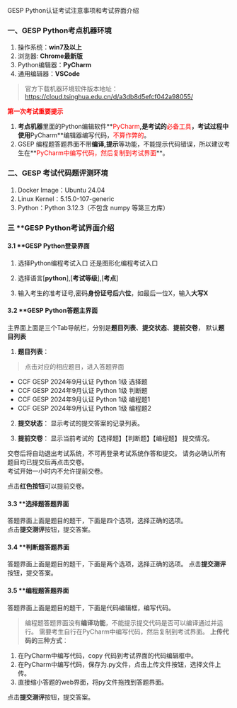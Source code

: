 GESP Python认证考试注意事项和考试界面介绍

### 一、**GESP Python考点机器环境**

1. 操作系统：**win7及以上**
2. 浏览器: **Chrome最新版**
3. Python编辑器：**PyCharm**
4. 通用编辑器：**VSCode**

>官方下载机器环境软件版本地址：<https://cloud.tsinghua.edu.cn/d/a3db8d5efcf042a98055/>

**<span style="color:red;"> 第一次考试重要提示</span>**  

1. **考点机器**里面的Python编辑软件**<span style="color:red;">PyCharm</span>**,是考试的**<span style="color:red;">必备工具</span>**，考试过程中使用**PyCharm**编辑器编写代码，<span style="color:red;">不算作弊的</span>。  
2. GSEP 编程题答题界面不带**编译,提示**等功能，不能提示代码错误，所以建议考生在**<span style="color:red;">PyCharm中编写代码，然后复制到考试界面</span>**。

### 二、**GESP 考试代码题评测环境**

1. Docker Image：Ubuntu 24.04
2. Linux Kernel：5.15.0-107-generic
3. Python：Python 3.12.3（不包含 numpy 等第三方库）

### 三 **GESP Python考试界面介绍

#### 3.1 **GESP Python登录界面

1. 选择Python编程考试入口 还是图形化编程考试入口


2. 选择语言[**python**],[**考试等级**],[**考点**]


3. 输入考生的准考证号,密码**身份证号后六位**，如最后一位X，输入**大写X**


#### 3.2 **GESP Python答题主界面

主界面上面是三个Tab导航栏，分别是**题目列表**、**提交状态**、**提前交卷**， 默认**题目列表**

1. **题目列表**：


>点击对应的相应题目，进入答题界面

* CCF GESP 2024年9月认证 Python 1级 选择题
* CCF GESP 2024年9月认证 Python 1级 判断题
* CCF GESP 2024年9月认证 Python 1级 编程题1
* CCF GESP 2024年9月认证 Python 1级 编程题2

2. **提交状态**：
  显示考试的提交答案的记录列表。


3. **提前交卷**：
显示当前考试的【选择题】【判断题】【编程题】 提交情况。

交卷后将自动退出考试系统，不可再登录考试系统作答和提交。
请务必确认所有题目均已提交后再点击交卷。  
考试开始一小时内不允许提前交卷。  

点击**红色按钮**可以提前交卷。

#### 3.3 **选择题答题界面

答题界面上面是题目的题干，下面是四个选项，选择正确的选项。  
点击**提交测评**按钮，提交答案。

#### 3.4 **判断题答题界面

答题界面上面是题目的题干，下面是两个选项，选择正确的选项。
点击**提交测评**按钮，提交答案。

#### 3.5 **编程题答题界面

答题界面上面是题目的题干，下面是代码编辑框，编写代码。
>编程题答题界面没有**编译功能**，不能提示提交代码是否可以编译通过并运行。 需要考生自行在PyCharm中编写代码，然后复制到考试界面。
**上传代码的三种方式**：

1. 在PyCharm中编写代码，copy 代码到考试界面的代码编辑框中。
2. 在PyCharm中编写代码，保存为.py文件，点击上传文件按钮，选择文件上传。
3. 直接缩小答题的web界面，将py文件拖拽到答题界面。

点击**提交测评**按钮，提交答案。
